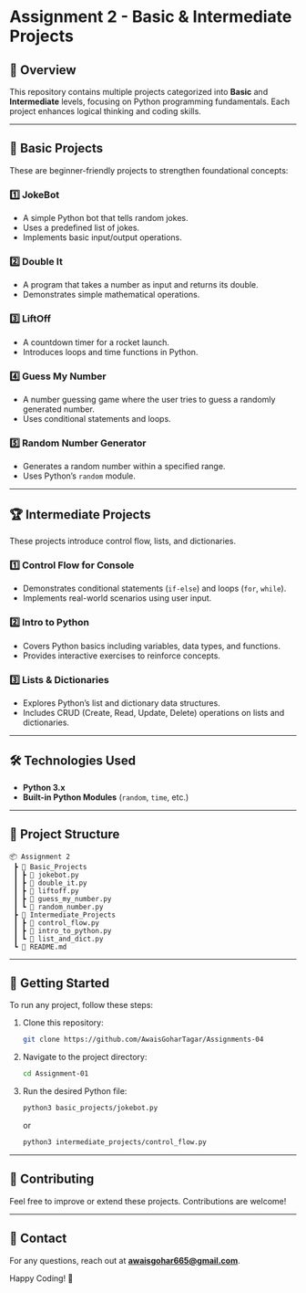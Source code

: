 # Assignment 2 - Basic & Intermediate Projects

## 📌 Overview
This repository contains multiple projects categorized into **Basic** and **Intermediate** levels, focusing on Python programming fundamentals. Each project enhances logical thinking and coding skills.

---

## 🚀 Basic Projects
These are beginner-friendly projects to strengthen foundational concepts:

### 1️⃣ **JokeBot**
   - A simple Python bot that tells random jokes.
   - Uses a predefined list of jokes.
   - Implements basic input/output operations.

### 2️⃣ **Double It**
   - A program that takes a number as input and returns its double.
   - Demonstrates simple mathematical operations.

### 3️⃣ **LiftOff**
   - A countdown timer for a rocket launch.
   - Introduces loops and time functions in Python.

### 4️⃣ **Guess My Number**
   - A number guessing game where the user tries to guess a randomly generated number.
   - Uses conditional statements and loops.

### 5️⃣ **Random Number Generator**
   - Generates a random number within a specified range.
   - Uses Python’s `random` module.

---

## 🏆 Intermediate Projects
These projects introduce control flow, lists, and dictionaries.

### 1️⃣ **Control Flow for Console**
   - Demonstrates conditional statements (`if-else`) and loops (`for`, `while`).
   - Implements real-world scenarios using user input.

### 2️⃣ **Intro to Python**
   - Covers Python basics including variables, data types, and functions.
   - Provides interactive exercises to reinforce concepts.

### 3️⃣ **Lists & Dictionaries**
   - Explores Python’s list and dictionary data structures.
   - Includes CRUD (Create, Read, Update, Delete) operations on lists and dictionaries.

---

## 🛠 Technologies Used
- **Python 3.x**
- **Built-in Python Modules** (`random`, `time`, etc.)

---

## 📂 Project Structure
```
📦 Assignment 2
 ┣ 📂 Basic_Projects
 ┃ ┣ 📜 jokebot.py
 ┃ ┣ 📜 double_it.py
 ┃ ┣ 📜 liftoff.py
 ┃ ┣ 📜 guess_my_number.py
 ┃ ┗ 📜 random_number.py
 ┣ 📂 Intermediate_Projects
 ┃ ┣ 📜 control_flow.py
 ┃ ┣ 📜 intro_to_python.py
 ┃ ┗ 📜 list_and_dict.py
 ┗ 📜 README.md
```

---

## 🚀 Getting Started
To run any project, follow these steps:
1. Clone this repository:
   ```bash
   git clone https://github.com/AwaisGoharTagar/Assignments-04
   ```
2. Navigate to the project directory:
   ```bash
   cd Assignment-01
   ```
3. Run the desired Python file:
   ```bash
   python3 basic_projects/jokebot.py
   ```
   or
   ```bash
   python3 intermediate_projects/control_flow.py
   ```

---

## 🤝 Contributing
Feel free to improve or extend these projects. Contributions are welcome!

---

## 📧 Contact
For any questions, reach out at **awaisgohar665@gmail.com**.

Happy Coding! 🚀
